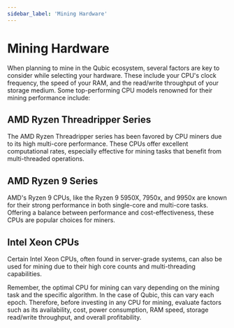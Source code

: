 ```yaml
---
sidebar_label: 'Mining Hardware'
---
```


# Mining Hardware

When planning to mine in the Qubic ecosystem, several factors are key to consider while selecting your hardware. These include your CPU's clock frequency, the speed of your RAM, and the read/write throughput of your storage medium. Some top-performing CPU models renowned for their mining performance include:

## AMD Ryzen Threadripper Series

The AMD Ryzen Threadripper series has been favored by CPU miners due to its high multi-core performance. These CPUs offer excellent computational rates, especially effective for mining tasks that benefit from multi-threaded operations.

## AMD Ryzen 9 Series
AMD's Ryzen 9 CPUs, like the Ryzen 9 5950X, 7950x, and 9950x are known for their strong performance in both single-core and multi-core tasks. Offering a balance between performance and cost-effectiveness, these CPUs are popular choices for miners.

## Intel Xeon CPUs
Certain Intel Xeon CPUs, often found in server-grade systems, can also be used for mining due to their high core counts and multi-threading capabilities.

Remember, the optimal CPU for mining can vary depending on the mining task and the specific algorithm. In the case of Qubic, this can vary each epoch. Therefore, before investing in any CPU for mining, evaluate factors such as its availability, cost, power consumption, RAM speed, storage read/write throughput, and overall profitability.
